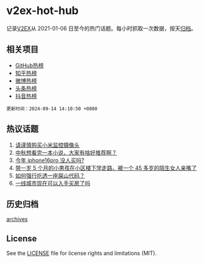 # v2ex-hot-hub

 记录[V2EX](https://www.v2ex.com/)从 2021-01-06 日至今的热门话题。每小时抓取一次数据，按天[归档](archives)。
 
 ## 相关项目

- [GitHub热榜](https://github.com/snaildev/github-hot-hub)
- [知乎热榜](https://github.com/snaildev/zhihu-hot-hub)
- [微博热榜](https://github.com/snaildev/weibo-hot-hub)
- [头条热榜](https://github.com/snaildev/toutiao-hot-hub)
- [抖音热榜](https://github.com/snaildev/douyin-hot-hub)


 `更新时间：2024-09-14 14:10:50 +0800`

## 热议话题

1. [请谨慎购买小米监控摄像头](https://www.v2ex.com/t/1072654)
1. [中秋想看完一本小说，大家有啥好推荐啊？](https://www.v2ex.com/t/1072827)
1. [今年 iphone16pro 没人买吗?](https://www.v2ex.com/t/1072826)
1. [带一岁 5 个月的小男孩在小区楼下学走路，被一个 45 多岁的陌生女人亲嘴了](https://www.v2ex.com/t/1072824)
1. [如何强行吃透一座屎山代码？](https://www.v2ex.com/t/1072834)
1. [一线城市现在可以入手买房了吗](https://www.v2ex.com/t/1072818)

## 历史归档

[archives](archives)

## License

See the [LICENSE](LICENSE) file for license rights and limitations (MIT).
